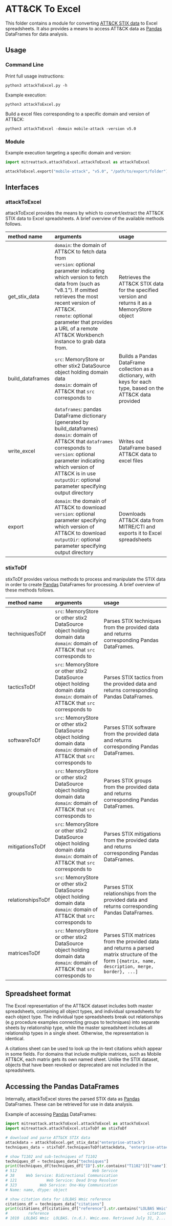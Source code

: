 # ATT&CK To Excel

This folder contains a module for converting [ATT&CK STIX data](https://github.com/mitre/cti) to Excel spreadsheets. It also provides a means to access ATT&CK data as [Pandas](https://pandas.pydata.org/) DataFrames for data analysis.

## Usage
### Command Line
Print full usage instructions:
```
python3 attackToExcel.py -h
```

Example execution:
```
python3 attackToExcel.py
```

Build a excel files corresponding to a specific domain and version of ATT&CK:
```
python3 attackToExcel -domain mobile-attack -version v5.0
```

### Module 

Example execution targeting a specific domain and version: 
```python
import mitreattack.attackToExcel.attackToExcel as attackToExcel

attackToExcel.export("mobile-attack", "v5.0", "/path/to/export/folder")
```

## Interfaces

### attackToExcel
attackToExcel provides the means by which to convert/extract the ATT&CK STIX data to Excel spreadsheets. A brief 
overview of the available methods follows.

| method name | arguments | usage |
|:------------|:----------|:------|
|get_stix_data|`domain`: the domain of ATT&CK to fetch data from <br> `version`: optional parameter indicating which version to fetch data from (such as "v8.1"). If omitted retrieves the most recent version of ATT&CK. <br>`remote`: optional parameter that provides a URL of a remote ATT&CK Workbench instance to grab data from.| Retrieves the ATT&CK STIX data for the specified version and returns it as a MemoryStore object|
|build_dataframes| `src`: MemoryStore or other stix2 DataSource object holding domain data<br> `domain`: domain of ATT&CK that `src` corresponds to| Builds a Pandas DataFrame collection as a dictionary, with keys for each type, based on the ATT&CK data provided|
|write_excel| `dataframes`: pandas DataFrame dictionary (generated by build_dataframes) <br>  `domain`: domain of ATT&CK that `dataframes` corresponds to <br> `version`: optional parameter indicating which version of ATT&CK is in use <br> `outputDir`: optional parameter specifying output directory| Writes out DataFrame based ATT&CK data to excel files|
|export| `domain`: the domain of ATT&CK to download <br> `version`: optional parameter specifying which version of ATT&CK to download <br> `outputDir`: optional parameter specifying output directory| Downloads ATT&CK data from MITRE/CTI and exports it to Excel spreadsheets | 

### stixToDf
stixToDf provides various methods to process and manipulate the STIX data in order to create [Pandas](https://pandas.pydata.org/) DataFrames for 
processing. A brief overview of these methods follows.

| method name | arguments | usage |
|:------------|:----------|:------|
|techniquesToDf|`src`: MemoryStore or other stix2 DataSource object holding domain data<br> `domain`: domain of ATT&CK that `src` corresponds to | Parses STIX techniques from the provided data and returns corresponding Pandas DataFrames.|
|tacticsToDf|`src`: MemoryStore or other stix2 DataSource object holding domain data<br> `domain`: domain of ATT&CK that `src` corresponds to | Parses STIX tactics from the provided data and returns corresponding Pandas DataFrames.|
|softwareToDf|`src`: MemoryStore or other stix2 DataSource object holding domain data<br> `domain`: domain of ATT&CK that `src` corresponds to | Parses STIX software from the provided data and returns corresponding Pandas DataFrames.|
|groupsToDf|`src`: MemoryStore or other stix2 DataSource object holding domain data<br> `domain`: domain of ATT&CK that `src` corresponds to | Parses STIX groups from the provided data and returns corresponding Pandas DataFrames.|
|mitigationsToDf|`src`: MemoryStore or other stix2 DataSource object holding domain data<br> `domain`: domain of ATT&CK that `src` corresponds to | Parses STIX mitigations from the provided data and returns corresponding Pandas DataFrames.|
|relationshipsToDf|`src`: MemoryStore or other stix2 DataSource object holding domain data<br> `domain`: domain of ATT&CK that `src` corresponds to | Parses STIX relationships from the provided data and returns corresponding Pandas DataFrames.|
|matricesToDf|`src`: MemoryStore or other stix2 DataSource object holding domain data<br> `domain`: domain of ATT&CK that `src` corresponds to | Parses STIX matrices from the provided data and returns a parsed matrix structure of the form `[{matrix, name, description, merge, border}, ...]`|

## Spreadsheet format

The Excel representation of the ATT&CK dataset includes both master spreadsheets, containing all object types, and individual spreadsheets for each object type. The individual type spreadsheets break out relationships (e.g procedure examples connecting groups to techniques) into separate sheets by relationship type, while the master spreadsheet includes all relationship types in a single sheet. Otherwise, the representation is identical.

A citations sheet can be used to look up the in-text citations which appear in some fields. For domains that include multiple matrices, such as Mobile ATT&CK, each matrix gets its own named sheet. Unlike the STIX dataset, objects that have been revoked or deprecated are not included in the spreadsheets.

## Accessing the Pandas DataFrames

Internally, attackToExcel stores the parsed STIX data as [Pandas](https://pandas.pydata.org/) DataFrames. These can be retrieved for use in data analysis. 

Example of accessing [Pandas](https://pandas.pydata.org/) DataFrames:
```python
import mitreattack.attackToExcel.attackToExcel as attackToExcel
import mitreattack.attackToExcel.stixToDf as stixToDf

# download and parse ATT&CK STIX data
attackdata = attackToExcel.get_stix_data("enterprise-attack")
techniques_data = stixToDf.techniquesToDf(attackdata, "enterprise-attack")

# show T1102 and sub-techniques of T1102
techniques_df = techniques_data["techniques"]
print(techniques_df[techniques_df["ID"].str.contains("T1102")]["name"])
# 512                                 Web Service
# 38     Web Service: Bidirectional Communication
# 121             Web Service: Dead Drop Resolver
# 323          Web Service: One-Way Communication
# Name: name, dtype: object

# show citation data for LOLBAS Wmic reference
citations_df = techniques_data["citations"]
print(citations_df[citations_df["reference"].str.contains("LOLBAS Wmic")])
#         reference                                           citation                                                url
# 1010  LOLBAS Wmic  LOLBAS. (n.d.). Wmic.exe. Retrieved July 31, 2...  https://lolbas-project.github.io/lolbas/Binari...
```